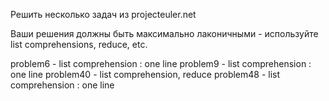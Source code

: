 Решить несколько задач из projecteuler.net

Ваши решения должны быть максимально лаконичными - используйте list comprehensions, reduce, etc.

problem6 - list comprehension : one line
problem9 - list comprehension : one line
problem40 - list comprehension, reduce
problem48 - list comprehension : one line

